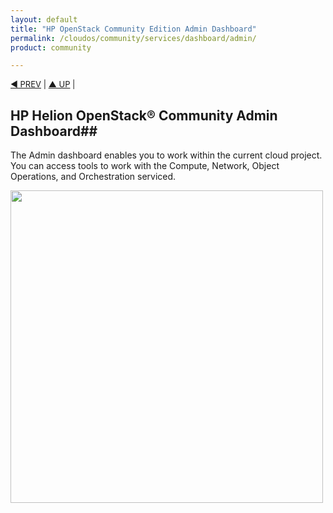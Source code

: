 ```yaml
---
layout: default
title: "HP OpenStack Community Edition Admin Dashboard"
permalink: /cloudos/community/services/dashboard/admin/
product: community

---
```


<p style="font-size: small;"> <a href="/cloudos/community/services/dashboard/project/">&#9664; PREV</a> | <a href="/cloudos/community/services/dashboard/overview/">&#9650; UP</a> | </p>

## HP Helion OpenStack&reg; Community Admin Dashboard##

The Admin dashboard enables you to work within the current cloud project. You can access tools to work with the Compute, Network, Object Operations, and Orchestration serviced.

<img src="media/HorizonUI_Admin_beta.png" alt="" width="500" />